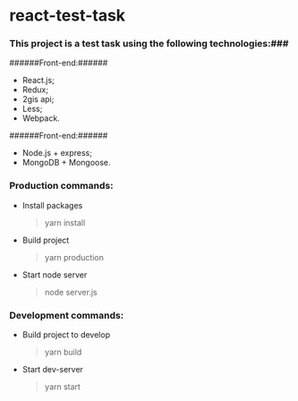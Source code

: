# react-test-task

### This project is a test task using the following technologies:###

######Front-end:######

+ React.js;
+ Redux;
+ 2gis api;
+ Less;
+ Webpack.

######Front-end:######

+ Node.js + express;
+ MongoDB + Mongoose.


### Production commands: ### 

+ Install packages 

    >yarn install

+ Build project

    >yarn production

+ Start node server

    >node server.js

### Development commands: ###

+ Build project to develop
                
    >yarn build

+ Start dev-server

    >yarn start